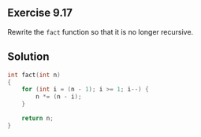 ## Exercise 9.17

Rewrite the `fact` function so that it is no longer recursive.

## Solution

```c
int fact(int n)
{
    for (int i = (n - 1); i >= 1; i--) {
        n *= (n - i);
    }

    return n;
}
```
